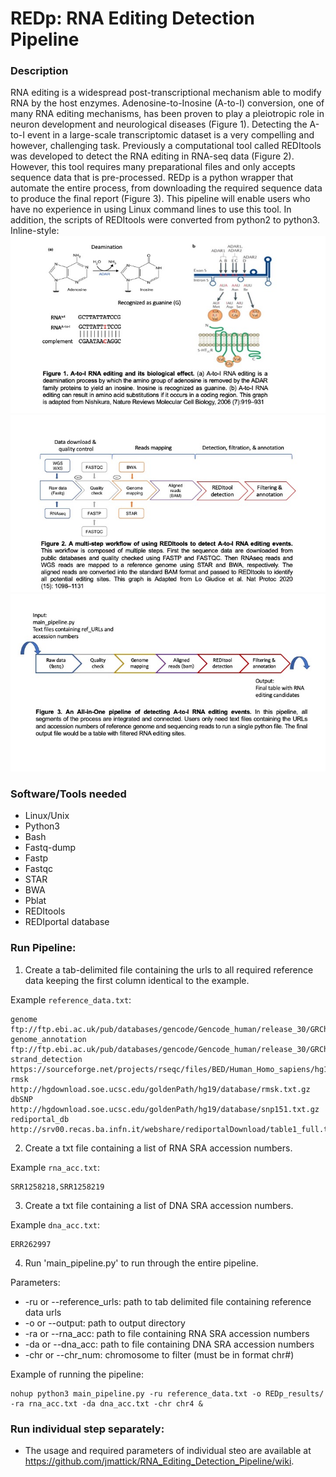 # REDp: RNA Editing Detection Pipeline

### Description
RNA editing is a widespread post-transcriptional mechanism able to modify RNA by the host enzymes. Adenosine-to-Inosine (A-to-I) conversion, one of many RNA editing mechanisms, has been proven to play a pleiotropic role in neuron development and neurological diseases (Figure 1). Detecting the A-to-I event in a large-scale transcriptomic dataset is a very compelling and however, challenging task. Previously a computational tool called REDItools was developed to detect the RNA editing in RNA-seq data (Figure 2). However, this tool requires many preparational files and only accepts sequence data that is pre-processed. REDp is a python wrapper that automate the entire process, from downloading the required sequence data to produce the final report (Figure 3). This pipeline will enable users who have no experience in using Linux command lines to use this tool. In addition, the scripts of REDItools were converted from python2 to python3. 
Inline-style: 
![alt text](https://github.com/jmattick/RNA_Editing_Detection_Pipeline/blob/master/images/Slide1.jpeg "Logo Title Text 1")
![alt text](https://github.com/jmattick/RNA_Editing_Detection_Pipeline/blob/master/images/Slide2.jpeg "Logo Title Text 1")
![alt text](https://github.com/jmattick/RNA_Editing_Detection_Pipeline/blob/master/images/Slide3.jpeg "Logo Title Text 1")

### Software/Tools needed
* Linux/Unix
* Python3
* Bash
* Fastq-dump
* Fastp
* Fastqc
* STAR
* BWA
* Pblat
* REDItools
* REDIportal database

### Run Pipeline:
1. Create a tab-delimited file containing the urls to all required reference data keeping the first column identical to the example.

Example ``reference_data.txt``:
```
genome  ftp://ftp.ebi.ac.uk/pub/databases/gencode/Gencode_human/release_30/GRCh37_mapping/GRCh37.primary_assembly.genome.fa.gz
genome_annotation       ftp://ftp.ebi.ac.uk/pub/databases/gencode/Gencode_human/release_30/GRCh37_mapping/gencode.v30lift37.annotation.gtf.gz
strand_detection        https://sourceforge.net/projects/rseqc/files/BED/Human_Homo_sapiens/hg19_RefSeq.bed.gz
rmsk    http://hgdownload.soe.ucsc.edu/goldenPath/hg19/database/rmsk.txt.gz
dbSNP   http://hgdownload.soe.ucsc.edu/goldenPath/hg19/database/snp151.txt.gz
rediportal_db   http://srv00.recas.ba.infn.it/webshare/rediportalDownload/table1_full.txt.gz
```
2. Create a txt file containing a list of RNA SRA accession numbers.

Example ``rna_acc.txt``:
```
SRR1258218,SRR1258219
```
3. Create a txt file containing a list of DNA SRA accession numbers.

Example ``dna_acc.txt``:
```
ERR262997
```
4. Run 'main_pipeline.py' to run through the entire pipeline.

Parameters:
* -ru or --reference_urls: path to tab delimited file containing reference data urls
* -o or --output: path to output directory
* -ra or --rna_acc: path to file containing RNA SRA accession numbers
* -da or --dna_acc: path to file containing DNA SRA accession numbers
* -chr or --chr_num: chromosome to filter (must be in format chr#)

Example of running the pipeline:
```
nohup python3 main_pipeline.py -ru reference_data.txt -o REDp_results/ -ra rna_acc.txt -da dna_acc.txt -chr chr4 &
```
### Run individual step separately:
* The usage and required parameters of individual steo are available at https://github.com/jmattick/RNA_Editing_Detection_Pipeline/wiki.
